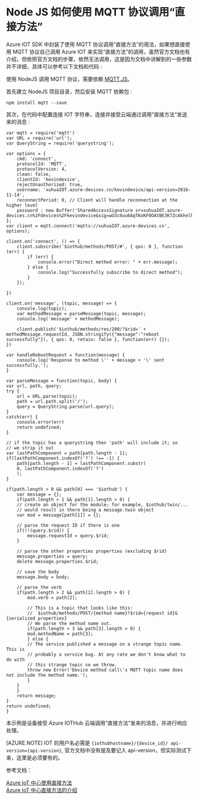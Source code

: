 <properties
    pageTitle="Node JS 如何使用 MQTT 协议调用“直接方法”"
    description="Node JS 如何使用 MQTT 协议调用“直接方法”"
    service=""
    resource="iot-hub"
    authors=""
    displayOrder=""
    selfHelpType=""
    supportTopicIds=""
    productPesIds=""
    resourceTags="IoT Hub, MQTT, NodeJS"
    cloudEnvironments="MoonCake" />
<tags
    ms.service="iot-hub-aog"
    ms.date=""
    wacn.date="02/21/2017" />

# Node JS 如何使用 MQTT 协议调用“直接方法”

Azure IOT SDK 中封装了使用 MQTT 协议调用“直接方法”的用法，如果想直接使用 MQTT 协议自己调用 Azure IOT 来实现“直接方法”的调用，虽然官方文档也有介绍，但依照官方文档的步骤，依然无法调用，这是因为文档中讲解到的一些参数并不详细，具体可以参考以下文档和代码 :

使用 NodeJS 调用 MQTT 协议，需要依赖 [MQTT.JS](https://github.com/mqttjs/MQTT.js)。

首先建立 NodeJS 项目目录，然后安装 MQTT 依赖包 :

    npm install mqtt --save

其次，在代码中配置连接 IOT 字符串，连接并接受云端通过调用“直接方法”发送来的消息 :

    var mqtt = require('mqtt')
    var URL = require('url');
    var QueryString = require('querystring');

    var options = {
        cmd: 'connect',
        protocolId: 'MQTT',
        protocolVersion: 4,
        clean: false,
        clientId: 'kevindevice',
        rejectUnauthorized: true,
        username: 'xuhuaIOT.azure-devices.cn/kevindevice/api-version=2016-11-14',
        reconnectPeriod: 0, // Client will handle reconnection at the higher level
        password : new Buffer('SharedAccessSignature sr=xuhuaIOT.azure-devices.cn%2Fdevices%2Fkevindevice&sig=wU3c8uu6AqTKoKF0OAtBE3K7ZcAkhelhFux6vNYEiho%3D&se=1485411010')
    };
    var client = mqtt.connect('mqtts://xuhuaIOT.azure-devices.cn', options);

    client.on('connect', () => {
        client.subscribe('$iothub/methods/POST/#', { qos: 0 }, function (err) {
            if (err) {
                console.error("Direct method error: " + err.message);
            } else {
                console.log("Successfully subscribe to direct method");
            }
        });

    })

    client.on('message', (topic, message) => {
        console.log(topic);
        var methodMessage = parseMessage(topic, message);
        console.log('message' + methodMessage);

        client.publish('$iothub/methods/res/200/?$rid=' + methodMessage.requestId, JSON.stringify({"message":"reboot successfully"}), { qos: 0, retain: false }, function(err) {});
    })

    var handleRebootRequest = function(message) {
        console.log('Response to method \'' + message + '\' sent successfully.');
    }

    var parseMessage = function(topic, body) {
    var url, path, query;
    try {
        url = URL.parse(topic);
        path = url.path.split('/');
        query = QueryString.parse(url.query);
    }
    catch(err) {
        console.error(err)
        return undefined;
    }

    // if the topic has a querystring then 'path' will include it; so
    // we strip it out
    var lastPathComponent = path[path.length - 1];
    if(lastPathComponent.indexOf('?') !== -1) {
        path[path.length - 1] = lastPathComponent.substr(
        0, lastPathComponent.indexOf('?')
        );
    }

    if(path.length > 0 && path[0] === '$iothub') {
        var message = {};
        if(path.length > 1 && path[1].length > 0) {
        // create an object for the module; for example, $iothub/twin/...
        // would result in there being a message.twin object
        var mod = message[path[1]] = {};

        // parse the request ID if there is one
        if(!!(query.$rid)) {
            message.requestId = query.$rid;
        }

        // parse the other properties properties (excluding $rid)
        message.properties = query;
        delete message.properties.$rid;

        // save the body
        message.body = body;

        // parse the verb
        if(path.length > 2 && path[2].length > 0) {
            mod.verb = path[2];

            // This is a topic that looks like this:
            //  $iothub/methods/POST/{method name}?$rid={request id}&{serialized properties}
            // We parse the method name out.
            if(path.length > 3 && path[3].length > 0) {
            mod.methodName = path[3];
            } else {
            // The service published a message on a strange topic name. This is
            // probably a service bug. At any rate we don't know what to do with
            // this strange topic so we throw.
            throw new Error('Device method call\'s MQTT topic name does not include the method name.');
            }
        }
        }
        return message;
    }
    return undefined;
    }

本示例是设备接受 Azure IOTHub 云端调用“直接方法”发来的消息，并进行响应处理。

[AZURE.NOTE] IOT 的用户名必需是 `{iothubhostname}/{device_id}/ api-version={api-version}`, 官方文档中没有提及要记入 api-version，但实际测试下来，这里是必须要有的。

参考文档：

[Azure IoT 中心使用直接方法](/documentation/articles/iot-hub-node-node-direct-methods/)<br>
[Azure IoT 中心直接方法的介绍](/documentation/articles/iot-hub-devguide-direct-methods/)
